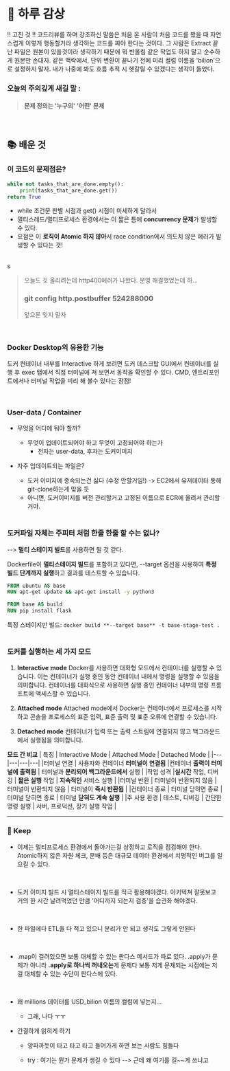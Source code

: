 # 🌅 하루 감상

!! 고친 것 !!
코드리뷰를 하며 강조하신 말씀은 처음 온 사람이 처음 코드를 봤을 때 
자연스럽게 이렇게 행동할거라 생각하는 코드를 짜야 한다는 것이다.
그 사람은 Extract 끝난 파일은 원본이 있을것이라 생각하기 때문에 
뭐 반올림 같은 작업도 하지 말고 순수하게 원본만 손대자.
같은 맥락에서, 단위 변환이 끝나기 전에 미리 컬럼 이름을 'bilion'으로 설정하지 말자.
내가 나중에 봐도 흐름 추적 시 헷갈릴 수 있겠다는 생각이 들었다.

### 오늘의 주의깊게 새길 말 :
> #### 문제 정의는 **'누구의' '어떤'** 문제

<br>

## 📚 배운 것
### 이 코드의 문제점은?
```python
while not tasks_that_are_done.empty():
    print(tasks_that_are_done.get())
return True
```
- while 조건문 판별 시점과 get() 시점이 미세하게 달라서 
- 멀티스레드/멀티프로세스 환경에서는 이 짧은 틈에 **concurrency 문제**가 발생할 수 있다.
- 요점은 이 **로직이 Atomic 하지 않아**서 race condition에서 의도치 않은 에러가 발생할 수 있다는 것!

<br> s

>오늘도 깃 올리려는데 http400에러가 나왔다. 
분명 해결했었는데 하... 
> ### git config http.postbuffer 524288000	
>앞으론 잊지 말자

<br>


### Docker Desktop의 유용한 기능
도커 컨테이너 내부를 Interactive 하게 보려면 도커 데스크탑 GUI에서 컨테이너를 실행 후 exec 탭에서 직접 터미널에 쳐 보면서 동작을 확인할 수 있다.
CMD, 엔트리포인트에서나 터미널 작업을 미리 해 볼수 있다는 장점!

<br>

### User-data / Container

* 무엇을 어디에 둬야 할까?
  * 무엇이 업데이트되어야 하고 무엇이 고정되어야 하는가
    * 전자는 user-data, 후자는 도커이미지

* 자주 업데이트되는 파일은?
  * 도커 이미지에 종속되는건 싫다 (수정 안할거임!) -> EC2에서 유저데이터 통해 git-clone하는게 맞을 듯
  * 아니면, 도커이미지를 버전 관리할거고 고정된 이름으로 ECR에 올려서 관리할거야.
<br><br>

### 도커파일 자체는 주피터 처럼 한줄 한줄 할 수는 없나?
--> **멀티 스테이지 빌드**를 사용하면 될 것 같다.

Dockerfile이 **멀티스테이지 빌드**를 포함하고 있다면, 
--target 옵션을 사용하여 **특정 빌드 단계까지 실행**하고 결과를 테스트할 수 있습니다.

``` Dockerfile
FROM ubuntu AS base
RUN apt-get update && apt-get install -y python3

FROM base AS build
RUN pip install flask
```

특정 스테이지만 빌드:
```docker build **--target base** -t base-stage-test .```
<br><br>

### 도커를 실행하는 세 가지 모드
1. **Interactive** **mode**
Docker를 사용하면 대화형 모드에서 컨테이너를 실행할 수 있습니다. 
이는 컨테이너가 실행 중인 동안 컨테이너 내에서 명령을 실행할 수 있음을 의미합니다. 
컨테이너를 대화식으로 사용하면 실행 중인 컨테이너 내부의 명령 프롬프트에 액세스할 수 있습니다.

2. **Attached mode**
Attached mode에서 Docker는 컨테이너에서 프로세스를 시작하고 콘솔을 프로세스의 표준 입력, 표준 출력 및 표준 오류에 연결할 수 있습니다.

3. **Detached mode**
컨테이너가 입력 또는 출력 스트림에 연결되지 않고 백그라운드에서 실행됨을 의미합니다.

**모드 간 비교**
| 특징	| Interactive Mode	| Attached Mode	| Detached Mode |
|---|---|---|---|
|터미널 연결	| 사용자와 컨테이너 **터미널이 연결됨**	|컨테이너 **출력이 터미널에 출력됨**	| 터미널과 **분리되어 백그라운드에서** 실행 |
|작업 성격	|**실시간** 작업, 디버깅	| **짧은 실행** 작업	| **지속적인** 서비스 실행 |
|터미널 반환	| 터미널이 반환되지 않음	| 터미널이 반환되지 않음	| 터미널이 **즉시 반환됨** |
|컨테이너 종료	| 터미널 닫히면 종료 |	터미널 닫히면 종료	| 터미널 **닫혀도 계속 실행** |
|주 사용 환경	| 테스트, 디버깅	| 간단한 명령 실행	| 서버, 프로덕션, 장기 실행 작업 |

---

### 💾 Keep
* 이제는 멀티프로세스 환경에서 돌아가는걸 상정하고 로직을 점검해야 한다.
Atomic하지 않은 자원 체크, 분배 등은 대규모 데이터 환경에서 치명적인 버그를 일으킬 수 있다.
<br>

* 도커 이미지 빌드 시 멀티스테이지 빌드를 적극 활용해야겠다.
아키텍쳐 잘못보고 거의 한 시간 날려먹었던 만큼 '어디까지 되는지 검증'을 습관화 해야겠다.
<br>

* 한 파일에다 ETL을 다 적고 있으니 분리가 안 되고 생각도 그렇게 안된다
<br>

* .map이 걸려있으면 보통 대체할 수 있는 판다스 메서드가 따로 있다.
.apply가 문제가 아니라 **.apply로 하나씩 꺼내오는**게 문제다
    보통 저게 문제되는 시점에는 저걸 대체할 수 있는 수단이 판다스에 있다.
<br>

* 왜 millions 데이터를 USD_bilion 이름의 컬럼에 넣는지...
  * 그래, 나다 ㅜㅜ

* 간결하게 읽히게 하기
   * 양파까듯이 타고 타고 타고 들어가게 하면 보는 사람도 힘들다

   * try : 여기는 뭔가 문제가 생길 수 있다 --> 근데 왜 여기를 길~~게 쓰냐고
